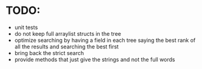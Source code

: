 # TODO:

- unit tests
- do not keep full arraylist structs in the tree
- optimize searching by having a field in each tree saying the best rank of all the results and searching the best first
- bring back the strict search
- provide methods that just give the strings and not the full words